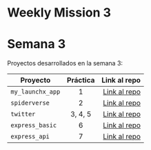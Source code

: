 # Weekly Mission 3
# Semana 3 

Proyectos desarrollados en la semana 3:

| Proyecto | Práctica | Link al repo |
| ------------- |:-------------:| -----:|
|`my_launchx_app`|1|[Link al repo](https://github.com/ara09se/my_launchx_app)|
|`spiderverse`|2|[Link al repo](https://github.com/ara09se/spidervese)|
|`twitter`|3, 4, 5|[Link al repo](https://github.com/ara09se/twitter)|
|`express_basic`|6|[Link al repo](https://github.com/ara09se/express_basic)|
|`express_api`|7|[Link al repo](https://github.com/ara09se/express_api)|
